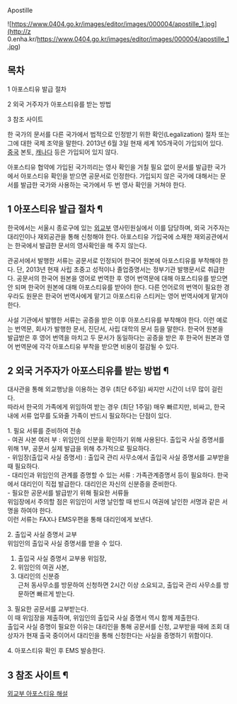 Apostille  

![https://www.0404.go.kr/images/editor/images/000004/apostille_1.jpg](http://z
0.enha.kr/https://www.0404.go.kr/images/editor/images/000004/apostille_1.jpg)  

## 목차

    

1 아포스티유 발급 절차

2 외국 거주자가 아포스티유를 받는 방법

3 참조 사이트

한 국가의 문서를 다른 국가에서 법적으로 인정받기 위한 확인(Legalization) 절차 또는 그에 대한 국제 조약을 말한다. 2013년
6월 3일 현재 세계 105개국이 가입되어 있다. [중국](%EC%A4%91%EA%B5%AD.md) 본토,
[캐나다](%EC%BA%90%EB%82%98%EB%8B%A4.md) 등은 가입되어 있지 않다.

아포스티유 협약에 가입된 국가끼리는 영사 확인을 거칠 필요 없이 문서를 발급한 국가에서 아포스티유 확인을 받으면 공문서로 인정한다. 가입되지
않은 국가에 대해서는 문서를 발급한 국가와 사용하는 국가에서 두 번 영사 확인을 거쳐야 한다.  

## 1 아포스티유 발급 절차 ¶

한국에서는 서울시 종로구에 있는 [외교부](%EC%99%B8%EA%B5%90%EB%B6%80.md) 영사민원실에서 이를 담당하며, 외국
거주자는 대리인이나 재외공관을 통해 신청해야 한다. 아포스티유 가입국에 소재한 재외공관에서는 한국에서 발급한 문서의 영사확인을 해 주지
않는다.

  

관공서에서 발행한 서류는 공문서로 인정되어 한국어 원본에 아포스티유를 부착해야 한다. 단, 2013년 현재 사립 초중고 성적이나 졸업증명서는
정부기관 발행문서로 취급한다. 공문서의 한국어 원본을 영어로 번역한 후 영어 번역문에 대해 아포스티유를 받으면 안 되며 한국어 원본에 대해
아포스티유를 받아야 한다. 다른 언어로의 번역이 필요한 경우라도 원문은 한국어 번역사에게 맡기고 아포스티유 스티커는 영어 번역사에게 맡겨야
한다.  

  

사설 기관에서 발행한 서류는 공증을 받은 이후 아포스티유를 부착해야 한다. 이런 예로는 번역문, 회사가 발행한 문서, 진단서, 사립 대학의
문서 등을 말한다. 한국어 원본을 발급받은 후 영어 번역을 마치고 두 문서가 동일하다는 공증을 받은 후 한국어 원본과 영어 번역문에 각각
아포스티유 부착을 받으면 비용이 절감될 수 있다.  

  

## 2 외국 거주자가 아포스티유를 받는 방법 ¶

대사관을 통해 외교행낭을 이용하는 경우 (최단 6주일) 싸지만 시간이 너무 많이 걸린다.  
따라서 한국의 가족에게 위임하여 받는 경우 (최단 1주일) 매우 빠르지만, 비싸고, 한국 내에 서류 업무를 도와줄 가족이 반드시 필요하다는
단점이 있다.

  

1\. 필요 서류를 준비하여 전송  
\- 여권 사본 여러 부 : 위임인의 신분을 확인하기 위해 사용된다. 출입국 사실 증명서를 위해 1부, 공문서 실제 발급을 위해 추가적으로
필요하다.  
\- 위임장(출입국 사실 증명서) : 출입국 관리 사무소에서 출입국 사실 증명서를 교부받을 때 필요하다.  
\- 대리인과 위임인의 관계를 증명할 수 있는 서류 : 가족관계증명서 등이 필요하다. 한국에서 대리인이 직접 발급한다. 대리인은 자신의
신분증을 준비한다.  
\- 필요한 공문서를 발급받기 위해 필요한 서류들  
위임장에서 주의할 점은 위임인이 서명 날인할 때 반드시 여권에 날인한 서명과 같은 서명을 하여야 한다.  
이런 서류는 FAX나 EMS우편을 통해 대리인에게 보낸다.

  

2\. 출입국 사실 증명서 교부  
위임인의 출입국 사실 증명서를 받을 수 있다.  
1) 출입국 사실 증명서 교부용 위임장,  
2) 위임인의 여권 사본,  
3) 대리인의 신분증  
근처 동사무소를 방문하여 신청하면 2시간 이상 소요되고, 출입국 관리 사무소를 방문하면 빠르게 받는다.

  

3\. 필요한 공문서를 교부받는다.  
이 때 위임장을 제출하며, 위임인의 출입국 사실 증명서 역시 함께 제출한다.  
출입국 사실 증명이 필요한 이유는 대리인을 통해 공문서를 신청, 교부받을 때에 조회 대상자가 현재 출국 중이어서 대리인을 통해 신청한다는
사실을 증명하기 위함이다.

  

4\. 아포스티유 확인 후 EMS 발송한다.  

## 3 참조 사이트 ¶

[외교부 아포스티유 해설](http://www.0404.go.kr/contentView.do?menuNo=4010100)

